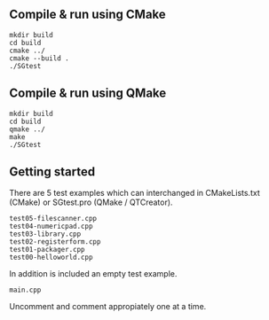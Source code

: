 ## Compile & run using CMake
```
mkdir build
cd build
cmake ../
cmake --build .
./SGtest
```
## Compile & run using QMake
```
mkdir build
cd build
qmake ../
make
./SGtest
```
## Getting started

There are 5 test examples which can interchanged in CMakeLists.txt (CMake) or SGtest.pro (QMake / QTCreator).
```
test05-filescanner.cpp
test04-numericpad.cpp
test03-library.cpp
test02-registerform.cpp
test01-packager.cpp
test00-helloworld.cpp
```
In addition is included an empty test example.
```
main.cpp
```
Uncomment and comment appropiately one at a time.
